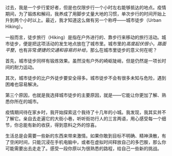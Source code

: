 
过去，我是一个步行爱好者，但是也仅限步行一个小时左右能够抵达的地点。疫情期间，为了锻炼和解闷，我养成了用脚步丈量大地的习惯，单次步行的时间开始上升到两个小时以上。最近，我才知道这么做有另一个称呼——城市徒步（Urban Hiking）。

<!--more-->

一般而言，徒步旅行（Hiking）是指在户外进行的、靠步行来移动的旅行活动。城市徒步，便是把这项活动的发生地点放在了城市里。城市里的*高度起伏很小*，*路面平整*，也有非常*便捷的交通和容易的补给*，那么在城市里徒步的意义何在呢？

首先，城市徒步同样有锻炼效果。虽然没有户外的崎岖陡峭，但是仍然是一项长时间的耐力运动。

其次，城市徒步的比户外徒步要安全得多。城市徒步不会有很多未知与危险，遇到困难也容易解决。

第三个原因，也就是我选择城市徒步的主要原因，就是——它能让你更加了解、熟悉你所在的城市。

疫情期间待在家乡时，我开始探索这个我待了十几年的小城。我发现，我其实并不了解它。亲自去走遍它的大街小巷，听听街坊行人的三言两语，用心感受每一个细节，你总能有新的收获，得到意料之外的惊喜。

生活总是会需要一些新的东西来带来激情。如果你敢到目标不明确、精神涣散，有了空闲时间，只能沉浸在手机电脑中，或者在虚拟时间释放自己的多巴胺，那么你可能需要出去走走了。感受一段你原以为很熟悉的路程，给自己一些新的挑战。